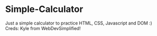 # Simple-Calculator
Just a simple calculator to practice HTML, CSS, Javascript and DOM :) Creds: Kyle from WebDevSimplified!
